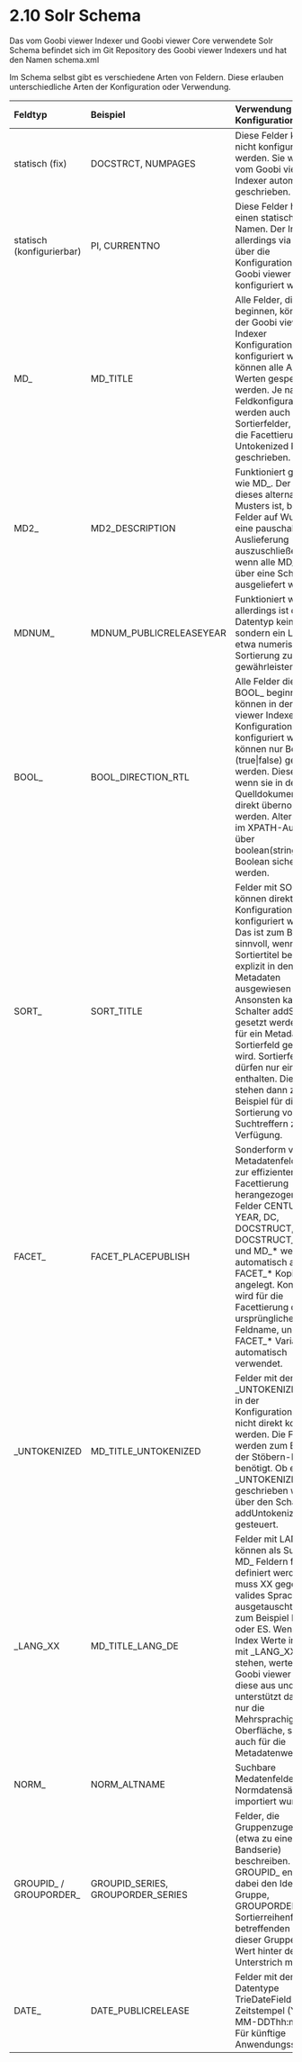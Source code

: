 # 2.10 Solr Schema

Das vom Goobi viewer Indexer und Goobi viewer Core verwendete Solr Schema befindet sich im Git Repository des Goobi viewer Indexers und hat den Namen schema.xml

Im Schema selbst gibt es verschiedene Arten von Feldern. Diese erlauben unterschiedliche Arten der Konfiguration oder Verwendung.

| Feldtyp | Beispiel | Verwendung und Konfiguration |
| :--- | :--- | :--- |
| statisch \(fix\) | DOCSTRCT, NUMPAGES | Diese Felder können nicht konfiguriert werden. Sie werden vom Goobi viewer Indexer automatisch geschrieben. |
| statisch \(konfigurierbar\) | PI, CURRENTNO | Diese Felder haben einen statischen Namen. Der Inhalt kann allerdings via XPATH über die Konfigurationsdatei des Goobi viewer Indexers konfiguriert werden. |
| MD\_ | MD\_TITLE | Alle Felder, die mit MD\_ beginnen, können in der Goobi viewer Indexer Konfigurationsdatei frei konfiguriert werden. Es können alle Arten von Werten gespeichert werden. Je nach Feldkonfiguratioon werden auch Sortierfelder, Felder für die Facettierung, Untokenized Felder etc. geschrieben. |
| MD2\_ | MD2\_DESCRIPTION | Funktioniert genauso wie MD\_. Der Zweck dieses alternativen Musters ist, bestimmte Felder auf Wunsch von eine pauschalen Auslieferung auszuschließen \(etwa wenn alle MD\_\* Felder über eine Schnittstelle ausgeliefert werden\). |
| MDNUM\_ | MDNUM\_PUBLICRELEASEYEAR | Funktioniert wie MD\_, allerdings ist der Datentyp kein String, sondern ein Long, um etwa numerische Sortierung zu gewährleisten. |
| BOOL\_ | BOOL\_DIRECTION\_RTL | Alle Felder die mit BOOL\_ beginnen, können in der Goobi viewer Indexer Konfigurationsdatei frei konfiguriert werden. Es können nur Booleans \(true\|false\) gespeichert werden. Diese können, wenn sie in dem Quelldokument stehen direkt übernommen werden. Alternativ kann im XPATH-Ausdruck über boolean\(string\(...\)\) ein Boolean sichergestellt werden. |
| SORT\_ | SORT\_TITLE | Felder mit SORT\_ können direkt in der Konfigurationsdatei konfiguriert werden. Das ist zum Beispiel sinnvoll, wenn der Sortiertitel bereits explizit in den Metadaten ausgewiesen wird. Ansonsten kann der Schalter addSortField gesetzt werden, damit für ein Metadatum ein Sortierfeld geschrieben wird. Sortierfelder dürfen nur einen Wert enthalten. Die Felder stehen dann zum Beispiel für die Sortierung von Suchtreffern zur Verfügung.  |
| FACET\_ | FACET\_PLACEPUBLISH | Sonderform von Metadatenfelder, die zur effizienteren Facettierung herangezogen wird. Felder CENTURY, YEAR, DC, DOCSTRUCT, DOCSTRUCT\_\*, MD\_\* und MD\_\* werden automatisch als eine FACET\_\* Kopie angelegt. Konfiguriert wird für die Facettierung der ursprüngliche Feldname, und die FACET\_\* Variante wird automatisch verwendet. |
| \_UNTOKENIZED | MD\_TITLE\_UNTOKENIZED | Felder mit dem Suffix \_UNTOKENIZED dürfen in der Konfigurationsdatei nicht direkt konfiguriert werden. Die Felder werden zum Beispiel in der Stöbern-Funktion benötigt. Ob ein \_UNTOKENIZED Feld geschrieben wird, wird über den Schalter addUntokenizedVersion gesteuert. |
| \_LANG\_XX | MD\_TITLE\_LANG\_DE | Felder mit LANG\_XX können als Suffix zu MD\_ Feldern frei definiert werden. Dabei muss XX gegen ein valides Sprachkürzel ausgetauscht werden, zum Beispiel DE, EN, FR oder ES. Wenn im Solr Index Werte in Feldern mit \_LANG\_XX Suffix stehen, wertet der Goobi viewer Core diese aus und unterstützt dann nicht nur die Mehrsprachigkeit in der Oberfläche, sondern auch für die Metadatenwerte. |
| NORM\_ | NORM\_ALTNAME | Suchbare Medatenfelder, die aus Normdatensätzen importiert wurden. |
| GROUPID\_ / GROUPORDER\_ | GROUPID\_SERIES, GROUPORDER\_SERIES | Felder, die Gruppenzugehörigkeit \(etwa zu einer Bandserie\) beschreiben. GROUPID\_ enthält dabei den Identifier des Gruppe, GROUPORDER\_ die Sortierreihenfolge des betreffenden Werks in dieser Gruppe. Der Wert hinter dem Unterstrich muss  |
| DATE\_ | DATE\_PUBLICRELEASE | Felder mit dem Solr-Datentype TrieDateField speichern Zeitstempel \(YYYY-MM-DDThh:mm:ssZ\). Für künftige Anwendungsszenarien. |



